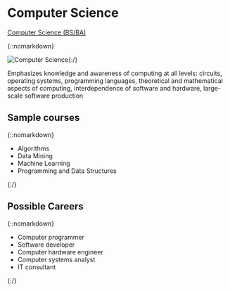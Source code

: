 # Computer Science

[Computer Science (BS/BA)](https://kenbod.github.io/computing_paths/CS.html) 

{::nomarkdown}<div style="float: left;">
  ![Computer Science](https://kenbod.github.io/computing_paths/images/Code.png "Computer Science")
</div>
{:/}

Emphasizes knowledge and awareness of computing at all levels: circuits, operating systems, programming languages, theoretical and mathematical aspects of computing, interdependence of software and hardware, large-scale software production

## Sample courses

{::nomarkdown}<ul><li>Algorithms</li><li>Data Mining</li><li>Machine Learning</li><li>Programming and Data Structures</li></ul>{:/}

## Possible Careers

{::nomarkdown}<ul><li>Computer programmer</li><li>Software developer</li><li>Computer hardware engineer</li><li>Computer systems analyst</li><li>IT consultant</li></ul>{:/}
